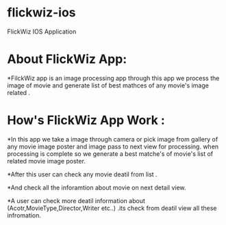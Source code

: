 # flickwiz-ios
FlickWiz IOS Application

About FlickWiz App:
============================

*FilckWiz app is an image processing app through this app we process the image of movie and generate list of best mathces of any movie's image related .

How's FlickWiz App Work  :
============================

*In this app we take a image through camera or pick image from gallery of any movie image poster and image 
 pass to next view for processing. when processing is complete so we generate a best matche's of movie's list of related movie image poster.

*After this user can check any movie deatil from list .

*And check all the inforamtion about movie on next detail view.

*A user can check more deatil information about (Acotr,MovieType,Director,Writer etc..) .its check from deatil view all these infromation.

